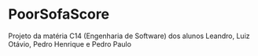 # PoorSofaScore
Projeto da matéria C14 (Engenharia de Software) dos alunos Leandro, Luiz Otávio, Pedro Henrique e Pedro Paulo
